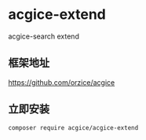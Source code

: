 # acgice-extend

acgice-search extend



## 框架地址

https://github.com/orzice/acgice



## 立即安装

```
composer require acgice/acgice-extend
```



